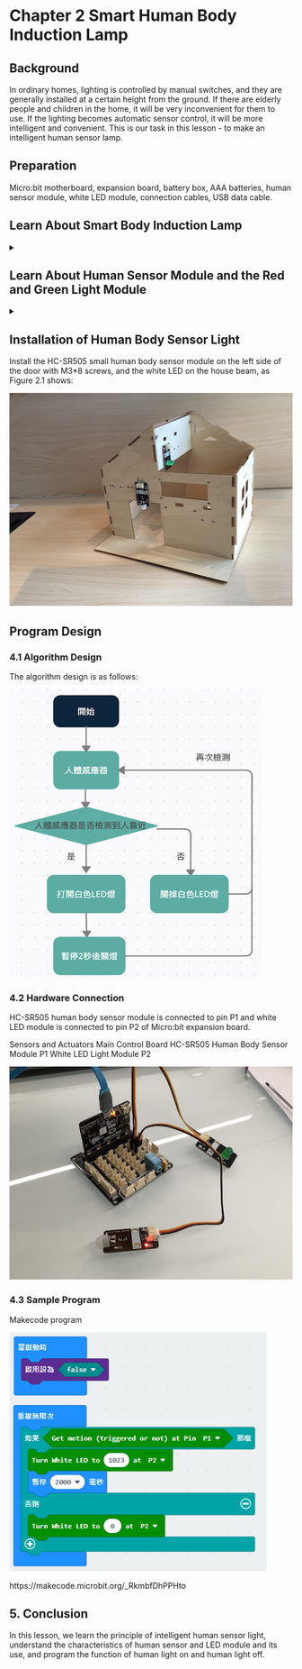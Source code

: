 # Chapter 2 Smart Human Body Induction Lamp
## Background 
<P>
In ordinary homes, lighting is controlled by manual switches, and they are generally installed at a certain height from the ground. If there are elderly people and children in the home, it will be very inconvenient for them to use. If the lighting becomes automatic sensor control, it will be more intelligent and convenient. This is our task in this lesson - to make an intelligent human sensor lamp.

<P> 
    
## Preparation
<P>
Micro:bit motherboard, expansion board, battery box, AAA batteries, human sensor module, white LED module, connection cables, USB data cable.
<P>
    
## Learn About Smart Body Induction Lamp
<details><summary></summary>
<P>
The human body induction lamp is a new technology to detect and sense human body activity information by using infrared and pyroelectric principles. When a person or a temperature object enters the sensing area of the module, the sensor module will output a high level pulse signal or a high level delay signal, and the output sensing pulse or delay signal can directly operate the LED lamp indicator, LED lighting. 
<P>
<P>
The human body induction lamp in this course is achieved by the human body induction lamp module. The principle is that when the human body sensor module detects someone approaching, it turns on the light; otherwise, the light turns off automatically.
<P>
</details>

## Learn About Human Sensor Module and the Red and Green Light Module
<details><summary></summary>

### 2.1 Human Body Sensor Module
<P>
The human body sensor module used is HC-SR505 small human body sensor module, which is an infrared-technology-based automatic control product with high sensitivity, reliability, ultra-small size and ultra-low voltage operation mode. It is widely used in all kinds of automatic sensor electrical equipment, especially in automatic control products of dry cell batteries. The module has the following two functions: 
<P>
<P>
    
![](pic/2/2.png)<BR>
Fully automatic sensing: high level is output when a person enters its sensing range, and low level is output when the person leaves the sensing range with automatic delay to turn off high level.
<BR>
Repeatable triggering method: After the induction output is in high level, if a person is sensed in the induction area during the delay time period, the output will remain high level until the person leaves and then the high level will be changed to low level (the induction module will automatically delay a delay time period after detecting each human activity, and the time of the last activity will be the starting point of the delay time HC-SR505). The small human body sensor module has three pins, G for GND ground, V for VCC high level or 5v, S is the signal pin.
<P>

### 2.2 White LED light module
<P>
White LED module consists of 1 color LED. The module has three pins , namely G, V, S. G is the negative ground GND, V is the positive connected to the high level VCC or 5v, and S is the signal pin.
<P>
<P>
    
![](pic/2/2(1).jpg)<BR>
<P>
</details>

## Installation of Human Body Sensor Light     
<P>
Install the HC-SR505 small human body sensor module on the left side of the door with M3*8 screws, and the white LED on the house beam, as Figure 2.1 shows:  
<P>
<P>
    
![](pic/2/2(2).jpg)<BR>
<P>
    
## Program Design 

### 4.1 Algorithm Design
<P>
    The algorithm design is as follows: 
<P> 
<P>
    
![](pic/2/2(3).png)<BR>
<P>
    
### 4.2 Hardware Connection
<P>
    HC-SR505 human body sensor module is connected to pin P1 and white LED module is connected to pin P2 of Micro:bit expansion board.
<P>
<P>
Sensors and Actuators             Main Control Board 
HC-SR505 Human Body Sensor Module      P1 
White LED Light Module              P2 
<P>
<P>
    
![](pic/2/2(4).jpg)<BR>
<P>

### 4.3 Sample Program 
Makecode program
<P>
<P>
    
![](pic/2/2(5).png)<BR>
<P>
<P>
https://makecode.microbit.org/_RkmbfDhPPHto 
<P>
    
## 5.	Conclusion
<P>
    In this lesson, we learn the principle of intelligent human sensor light, understand the characteristics of human sensor and LED module and its use, and program the function of human light on and human light off. 
<P>
